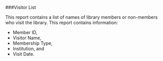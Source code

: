 ###Visitor List

This report contains a list of names of library members or non-members who visit the library. This report contains information: 
- Member ID, 
- Visitor Name, 
- Membership Type, 
- Institution, and 
- Visit Date.
